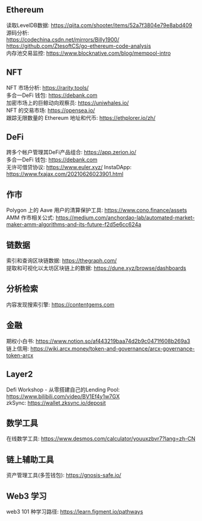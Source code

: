 ## Ethereum  
读取LevelDB数据:  https://qiita.com/shooter/items/52a7f3804e79e8abd409   
源码分析:  
https://codechina.csdn.net/mirrors/Billy1900/     
https://github.com/ZtesoftCS/go-ethereum-code-analysis  
内存池交易监控:  https://www.blocknative.com/blog/mempool-intro  

## NFT  
NFT 市场分析:  https://rarity.tools/  
多合一DeFi 钱包: https://debank.com   
加密市场上的巨鲸动向观察员:  https://uniwhales.io/  
NFT 的交易市场:  https://opensea.io/  
跟踪无限数量的 Ethereum 地址和代币:  https://ethplorer.io/zh/  


## DeFi  
跨多个帐户管理其DeFi产品组合: https://app.zerion.io/  
多合一DeFi 钱包: https://debank.com   
无许可借贷协议:  https://www.euler.xyz/
InstaDApp: https://www.fxajax.com/20210626023901.html

## 作市  
Polygon 上的 Aave 用户的清算保护工具: https://www.cono.finance/assets  
AMM 作市相关公式:  https://medium.com/anchordao-lab/automated-market-maker-amm-algorithms-and-its-future-f2d5e6cc624a   


## 链数据  
索引和查询区块链数据:  https://thegraph.com/  
提取和可视化以太坊区块链上的数据:  https://dune.xyz/browse/dashboards  

## 分析检索  
内容发现搜索引擎:  https://contentgems.com   


## 金融   
期权小白书: https://www.notion.so/af443219baa74d2b9c0471f608b269a3   
链上信用:  https://wiki.arcx.money/token-and-governance/arcx-governance-token-arcx  


## Layer2    
Defi Workshop - 从零搭建自己的Lending Pool:  https://www.bilibili.com/video/BV1Ef4y1w7GX  
zkSync:  https://wallet.zksync.io/deposit  


## 数学工具  
在线数学工具:  https://www.desmos.com/calculator/youuxzbvr7?lang=zh-CN  

## 链上辅助工具  
资产管理工具(多签钱包):  https://gnosis-safe.io/  

## Web3 学习  
web3 101 种学习路径: https://learn.figment.io/pathways  